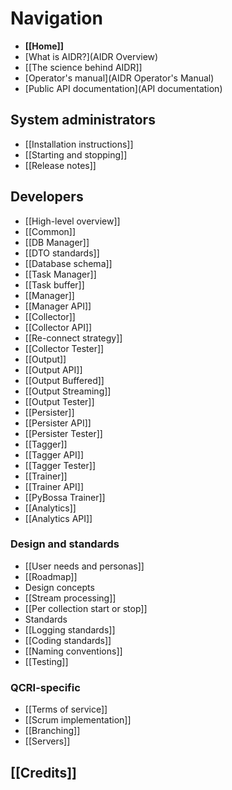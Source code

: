 # Navigation

* **[[Home]]**
* [What is AIDR?](AIDR Overview)
* [[The science behind AIDR]]
* [Operator's manual](AIDR Operator's Manual)
* [Public API documentation](API documentation)


## System administrators

* [[Installation instructions]]
* [[Starting and stopping]]
* [[Release notes]]

## Developers

* [[High-level overview]]
* [[Common]]
* [[DB Manager]]
 * [[DTO standards]]
 * [[Database schema]]
* [[Task Manager]]
 * [[Task buffer]]
* [[Manager]]
 * [[Manager API]]
* [[Collector]]
 * [[Collector API]]
 * [[Re-connect strategy]]
 * [[Collector Tester]]
* [[Output]]
 * [[Output API]]
 * [[Output Buffered]]
 * [[Output Streaming]]
 * [[Output Tester]]
* [[Persister]]
 * [[Persister API]]
 * [[Persister Tester]]
* [[Tagger]]
 * [[Tagger API]]
 * [[Tagger Tester]]
* [[Trainer]]
 * [[Trainer API]]
 * [[PyBossa Trainer]]
* [[Analytics]]
 * [[Analytics API]]

### Design and standards

* [[User needs and personas]]
* [[Roadmap]]
* Design concepts
 * [[Stream processing]]
 * [[Per collection start or stop]]
* Standards
 * [[Logging standards]]
 * [[Coding standards]]
 * [[Naming conventions]]
* [[Testing]]

### QCRI-specific

* [[Terms of service]]
* [[Scrum implementation]]
* [[Branching]]
* [[Servers]]

## [[Credits]]